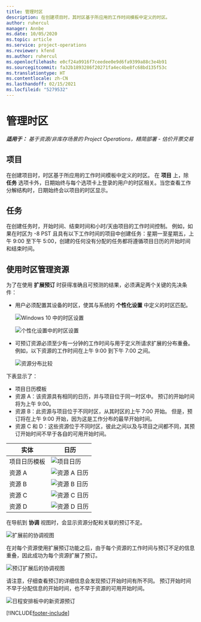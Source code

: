 ```yaml
---
title: 管理时区
description: 在创建项目时，其时区基于所应用的工作时间模板中定义的时区。
author: ruhercul
manager: Annbe
ms.date: 10/05/2020
ms.topic: article
ms.service: project-operations
ms.reviewer: kfend
ms.author: ruhercul
ms.openlocfilehash: e0cf24a9916f7ceedee0e9d6fa9399a88c3e4b91
ms.sourcegitcommit: fa32b1893286f20271fa4ec4be8fc68bd135f53c
ms.translationtype: HT
ms.contentlocale: zh-CN
ms.lasthandoff: 02/15/2021
ms.locfileid: "5279532"
---
```

# <a name="manage-time-zones"></a>管理时区

_**适用于：** 基于资源/非库存场景的 Project Operations，精简部署 - 估价开票交易_


## <a name="projects"></a>项目

在创建项目时，时区基于所应用的工作时间模板中定义的时区。 在 **项目** 上，除 **任务** 选项卡外，日期始终与每个选项卡上登录的用户的时区相关。当您查看工作分解结构时，日期始终会以项目的时区显示。

## <a name="tasks"></a>任务

在创建任务时，开始时间、结束时间和小时/天由项目的工作时间控制。 例如，如果在时区为 -8 PST 且具有以下工作时间的项目中创建任务：星期一至星期五，上午 9:00 至下午 5:00，创建的任何没有分配的任务都将遵循项目日历的开始时间和结束时间。

## <a name="manage-resources-with-time-zones"></a>使用时区管理资源

为了在使用 **扩展预订** 时获得准确且可预测的结果，必须满足两个关键的先决条件：  

- 用户必须配置其设备的时区，使其与系统的 **个性化设置** 中定义的时区匹配。
 
  ![Windows 10 中的时区设置](media/reconcile-assignments-03.png)

  ![个性化设置中的时区设置](media/reconcile-assignments-04.png)
 
- 可预订资源必须至少有一分钟的工作时间与用于定义所请求扩展的分布重叠。 例如，以下资源的工作时间在上午 9:00 到下午 7:00 之间。 

  ![资源分布比较](media/reconcile-assignments-05.png)

下表显示了：

- 项目日历模板
- 资源 A：该资源具有相同的日历，并与项目位于同一时区中。 预订的开始时间将为上午 9:00。
- 资源 B：此资源与项目位于不同时区，从其时区的上午 7:00 开始。 但是，预订将在上午 9:00 开始，因为这是工作分布的最早开始时间。
- 资源 C 和 D：这些资源位于不同时区，彼此之间以及与项目之间都不同，其预订开始时间不早于各自的可用开始时间。

|实体  |日历  |
|-|-|
|项目日历模板   | ![项目日历](media/reconcile-assignments-06.png) |
|资源 A  | ![资源 A 日历](media/reconcile-assignments-06.png) |
|资源 B  |  ![资源 B 日历](media/reconcile-assignments-07.png) |
|资源 C  |  ![资源 C 日历](media/reconcile-assignments-08.png) |
|资源 D  | ![资源 D 日历](media/reconcile-assignments-09.png)  |
 
在导航到 **协调** 视图时，会显示资源分配和关联的预订不足。

![扩展前的协调视图](media/reconcile-assignments-10.png)

在对每个资源使用扩展预订功能之后，由于每个资源的工作时间与预订不足的信息重叠，因此成功为每个资源扩展了预订。

![预订扩展后的协调视图](media/reconcile-assignments-11.png) 

请注意，仔细查看预订的详细信息会发现预订开始时间有所不同。 预订开始时间不早于分配信息的开始时间，也不早于资源的可用开始时间。

![日程安排板中的新资源预订](media/reconcile-assignments-12.png)


[!INCLUDE[footer-include](../includes/footer-banner.md)]
